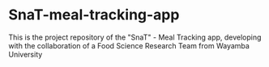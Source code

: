 # SnaT-meal-tracking-app
This is the project repository of the "SnaT" - Meal Tracking app, developing with the collaboration of a Food Science Research Team from Wayamba University
